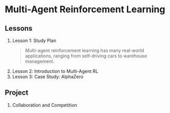 # Multi-Agent Reinforcement Learning

## Lessons

1. Lesson 1: Study Plan
	> Multi-agent reinforcement learning has many real-world applications, ranging from self-driving cars to warehouse management.
1. Lesson 2: Introduction to Multi-Agent RL
1. Lesson 3: Case Study: AlphaZero

## Project
1. Collaboration and Competition
